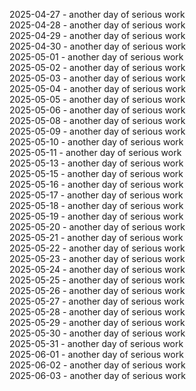 2025-04-27 - another day of serious work  
2025-04-28 - another day of serious work  
2025-04-29 - another day of serious work  
2025-04-30 - another day of serious work  
2025-05-01 - another day of serious work  
2025-05-02 - another day of serious work  
2025-05-03 - another day of serious work  
2025-05-04 - another day of serious work  
2025-05-05 - another day of serious work  
2025-05-06 - another day of serious work  
2025-05-08 - another day of serious work  
2025-05-09 - another day of serious work  
2025-05-10 - another day of serious work  
2025-05-11 - another day of serious work  
2025-05-13 - another day of serious work  
2025-05-15 - another day of serious work  
2025-05-16 - another day of serious work  
2025-05-17 - another day of serious work  
2025-05-18 - another day of serious work  
2025-05-19 - another day of serious work  
2025-05-20 - another day of serious work  
2025-05-21 - another day of serious work  
2025-05-22 - another day of serious work  
2025-05-23 - another day of serious work  
2025-05-24 - another day of serious work  
2025-05-25 - another day of serious work  
2025-05-26 - another day of serious work  
2025-05-27 - another day of serious work  
2025-05-28 - another day of serious work  
2025-05-29 - another day of serious work  
2025-05-30 - another day of serious work  
2025-05-31 - another day of serious work  
2025-06-01 - another day of serious work  
2025-06-02 - another day of serious work  
2025-06-03 - another day of serious work  
